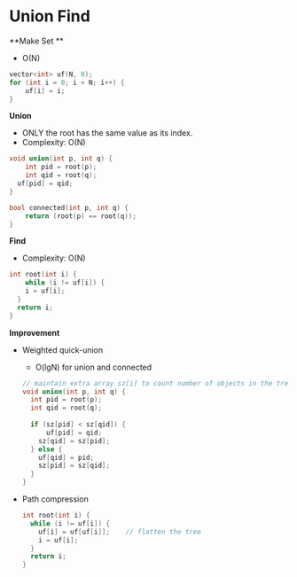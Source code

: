 # Union Find

**Make Set **

- O(N)

```c++
vector<int> uf(N, 0);
for (int i = 0; i < N; i++) {
	uf[i] = i;
}	
```

**Union**

- ONLY the root has the same value as its index.
- Complexity: O(N) 

```c++
void union(int p, int q) {
	int pid = root(p);
	int qid = root(q);
  uf[pid] = qid;
}

bool connected(int p, int q) {
	return (root(p) == root(q));
}
```

**Find**

- Complexity: O(N) 

```c++
int root(int i) {
	while (i != uf[i]) {
    i = uf[i];
  }
  return i;
}
```



**Improvement**

- Weighted quick-union

  - O(lgN) for union and connected

  ```c++
  // maintain extra array sz[i] to count number of objects in the tree rooted at i
  void union(int p, int q) {
  	int pid = root(p);
  	int qid = root(q);
    
    if (sz[pid] < sz[qid]) {
    	uf[pid] = qid;
      sz[qid] = sz[pid];
    } else {
      uf[qid] = pid;
      sz[pid] = sz[qid];
    }
  }
  ```

- Path compression

  ```c++
  int root(int i) {
  	while (i != uf[i]) {
      uf[i] = uf[uf[i]];	// flatten the tree
      i = uf[i];
    }
    return i;
  }
  ```

  